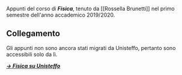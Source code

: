 Appunti del corso di **_Fisica_**, tenuto da [[Rossella Brunetti]] nel primo semestre dell'anno accademico 2019/2020.

## Collegamento

Gli appunti non sono ancora stati migrati da Unisteffo, pertanto sono accessibili solo da lì.

***[→ Fisica su Unisteffo](https://uni.steffo.eu/year2/fisica)***
